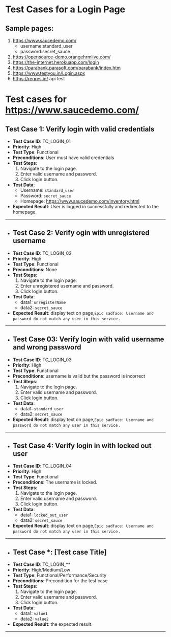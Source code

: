 # Test Cases for a Login Page

## Sample pages: 

1. https://www.saucedemo.com/
   - username:standard_user
   - password:secret_sauce
1. https://opensource-demo.orangehrmlive.com/
1. https://the-internet.herokuapp.com/login
1.  https://parabank.parasoft.com/parabank/index.htm
1.  https://www.testyou.in/Login.aspx
2. https://reqres.in/  api test

# Test cases for https://www.saucedemo.com/

## Test Case 1: Verify login with valid credentials
- **Test Case ID**: TC_LOGIN_01
- **Priority**: High
- **Test Type**: Functional
- **Preconditions**: User must have valid credentials
- **Test Steps**:
  1. Navigate to the login page.
  2. Enter valid username and password.
  3. Click login button.
- **Test Data**:
  - Username: `standard_user`
  - Password: `secret_sauce`
  - Homepage: https://www.saucedemo.com/inventory.html
- **Expected Result**: User is logged in successfully and redirected to the homepage.
-----
- ## Test Case 2: Verify ogin with unregistered username
- **Test Case ID**: TC_LOGIN_02
- **Priority**: High
- **Test Type**: Functional
- **Preconditions**: None
- **Test Steps**:
  1. Navigate to the login page.
  2. Enter unregistered username and password.
  3. Click login button.
- **Test Data**:
  - data1: `unregisterName`
  - data2: `secret_sauce`
- **Expected Result**: display text on page,`Epic sadface: Username and password do not match any user in this service` .
---
- ## Test Case 03: Verify login with valid username and wrong password
- **Test Case ID**: TC_LOGIN_03
- **Priority**: High
- **Test Type**: Functional
- **Preconditions**: username is valid but the password is incorrect
- **Test Steps**:
  1. Navigate to the login page.
  2. Enter valid username and password.
  3. Click login button.
- **Test Data**:
  - data1: `standard_user`
  - data2: `secret_sauce`
- **Expected Result**: display text on page,`Epic sadface: Username and password do not match any user in this service` .
---
- ## Test Case 4: Verify login in with locked out user 
- **Test Case ID**: TC_LOGIN_04
- **Priority**: High
- **Test Type**: Functional
- **Preconditions**: The username is locked.
- **Test Steps**:
  1. Navigate to the login page.
  2. Enter valid username and password.
  3. Click login button.
- **Test Data**:
  - data1: `locked_out_user`
  - data2: `secret_sauce`
- **Expected Result**: display text on page,`Epic sadface: Username and password do not match any user in this service` .
---

- ## Test Case *: [Test case Title]
- **Test Case ID**: TC_LOGIN_**
- **Priority**: High/Medium/Low
- **Test Type**: Functional/Performance/Security
- **Preconditions**: Precondition for the test case
- **Test Steps**:
  1. Navigate to the login page.
  2. Enter valid username and password.
  3. Click login button.
- **Test Data**:
  - data1: `value1`
  - data2: `value2`
- **Expected Result**: the expected result.
---